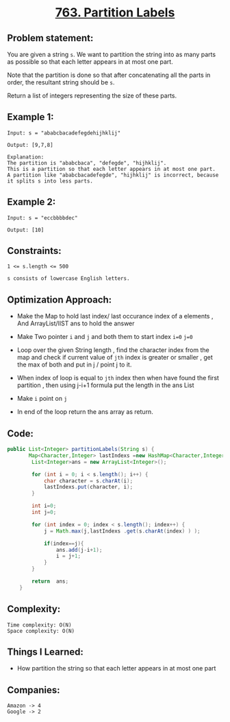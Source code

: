 <h1 align="center"><a href="https://leetcode.com/problems/partition-labels/" target="_blank">763. Partition Labels</a></h1>

## Problem statement:
You are given a string `s`. We want to partition the string into as many parts as possible so that each letter appears in at most one part.

Note that the partition is done so that after concatenating all the parts in order, the resultant string should be `s`.

Return a list of integers representing the size of these parts.

## Example 1:

```
Input: s = "ababcbacadefegdehijhklij"

Output: [9,7,8]

Explanation:
The partition is "ababcbaca", "defegde", "hijhklij".
This is a partition so that each letter appears in at most one part.
A partition like "ababcbacadefegde", "hijhklij" is incorrect, because it splits s into less parts.

```

## Example 2:

```
Input: s = "eccbbbbdec"

Output: [10]
```



## Constraints:

```
1 <= s.length <= 500

s consists of lowercase English letters.
```


 

## Optimization Approach:

- Make the Map to hold last index/ last occurance index of a elements , And  ArrayList/lIST ans to hold the answer
  
- Make Two pointer `i` and `j` and both them to start index `i=0` `j=0`
  
- Loop over the given String length , find the character index from the map and check if current value of `jth` index is greater
   or smaller , get the max of both and put in j / point j to it.
  
- When index of loop is equal to `jth` index then when have found the first partition , then using j-i+1 formula
  put the length in the ans List
  
- Make `i` point on `j`
  
- In end of the loop return the ans array as return.



## Code: 

```java
public List<Integer> partitionLabels(String s) {
       Map<Character,Integer> lastIndexs =new HashMap<Character,Integer>();
        List<Integer>ans = new ArrayList<Integer>();

        for (int i = 0; i < s.length(); i++) {
            char character = s.charAt(i);
            lastIndexs.put(character, i);
        }

        int i=0;
        int j=0;

        for (int index = 0; index < s.length(); index++) {
            j = Math.max(j,lastIndexs .get(s.charAt(index) ) );

            if(index==j){
                ans.add(j-i+1);
                i = j+1;
            }
        }

        return  ans;
    }
```







## Complexity:

```
Time complexity: O(N)
Space complexity: O(N)
```

## Things I Learned:

- How partition the string so that each letter appears in at most one part
  


## Companies:

```
Amazon -> 4
Google -> 2
```





